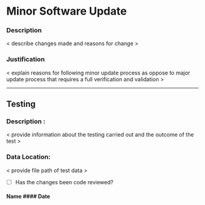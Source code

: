 # Minor Software Update 

### Description 

< describe changes made and reasons for change > 


### Justification 

< explain reasons for following minor update process as oppose to major update process
  that requires a full verification and validation >
  
_________________________________________________________________________________________________
  
## Testing

### Description :

< provide information about the testing carried out and the outcome of the test >

### Data Location:

< provide file path of test data >



- [ ] Has the changes been code reviewed? 

#### Name                       #### Date

